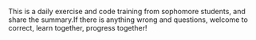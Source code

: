  This is a daily exercise and code training from sophomore students, and share the summary.If there is anything wrong and questions, welcome to correct, learn together, progress together! 

